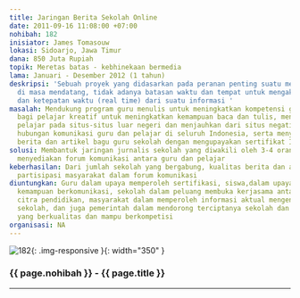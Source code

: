 ```yaml
---
title: Jaringan Berita Sekolah Online
date: 2011-09-16 11:08:00 +07:00
nohibah: 182
inisiator: James Tomasouw
lokasi: Sidoarjo, Jawa Timur
dana: 850 Juta Rupiah
topik: Meretas batas - kebhinekaan bermedia
lama: Januari - Desember 2012 (1 tahun)
deskripsi: 'Sebuah proyek yang didasarkan pada peranan penting suatu media online
  di masa mendatang, tidak adanya batasan waktu dan tempat untuk mengakses informasi,
  dan ketepatan waktu (real time) dari suatu informasi '
masalah: Mendukung program guru menulis untuk meningkatkan kompetensi guru, saluran
  bagi pelajar kreatif untuk meningkatkan kemampuan baca dan tulis, mengurangi ketergantungan
  pelajar pada situs-situs luar negeri dan menjauhkan dari situs negatif, dan menjalin
  hubungan komunikasi guru dan pelajar di seluruh Indonesia, serta menyediakan kolom
  berita dan artikel bagu guru sekolah dengan mengupayakan sertifikat ISSN Digital
solusi: Membantuk jaringan jurnalis sekolah yang diwakili oleh 3-4 orang pelajar dan
  menyediakan forum komunikasi antara guru dan pelajar
keberhasilan: Dari jumlah sekolah yang bergabung, kualitas berita dan artikel, serta
  partisipasi masyarakat dalam forum komunikasi
diuntungkan: Guru dalam upaya memperoleh sertifikasi, siswa,dalam upaya meningkatkan
  kemampuan berkomunikasi, sekolah dalam peluang membuka kerjasama antar sekolah dan
  citra pendidikan, masyarakat dalam memperoleh informasi aktual mengenai aktivitas
  sekolah, dan juga pemerintah dalam mendorong terciptanya sekolah dan insan pendidikan
  yang berkualitas dan mampu berkompetisi
organisasi: NA
---
```


![182](/static/img/hibahcmb/182.png){: .img-responsive }{: width="350" }

### {{ page.nohibah }} - {{ page.title }}

---
